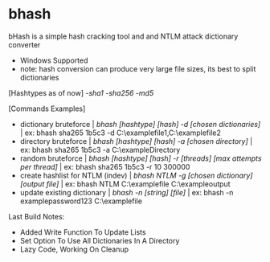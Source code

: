 # bhash
bHash is a simple hash cracking tool and and NTLM attack dictionary converter

- Windows Supported
- note: hash conversion can produce very large file sizes, its best to split dictionaries

[Hashtypes as of now]
-*sha1*
-*sha256*
-*md5*

[Commands Examples]
- dictionary bruteforce | *bhash [hashtype] [hash] -d [chosen dictionaries]* | ex: bhash sha265 1b5c3 -d C:\examplefile1,C:\examplefile2
- directory bruteforce | *bhash [hashtype] [hash] -a [chosen directory]*     | ex: bhash sha265 1b5c3 -a C:\exampleDirectory
- random bruteforce | *bhash [hashtype] [hash] -r [threads] [max attempts per thread]*  | ex: bhash sha265 1b5c3 -r 10 300000
- create hashlist for NTLM (indev) | *bhash NTLM -g [chosen dictionary] [output file]*  | ex: bhash NTLM C:\examplefile C:\exampleoutput
- update existing dictionary | *bhash -n [string] [file]*  | ex: bhash -n examplepassword123 C:\examplefile

Last Build Notes:
- Added Write Function To Update Lists
- Set Option To Use All Dictionaries In A Directory
- Lazy Code, Working On Cleanup
